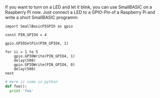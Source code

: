 If you want to turn on a LED and let it blink, you can use SmallBASIC on a Raspberry PI now. Just connect a LED to a GPIO-Pin of a Raspberry Pi and write a short SmallBASIC programm:
```FreeBasic
import SmallBasicPIGPIO as gpio

const PIN_GPIO4 = 4

gpio.GPIOSetPin(PIN_GPIO4, 1)

for ii = 1 to 5
	gpio.GPIOWrite(PIN_GPIO4, 1)
	delay(500)
	gpio.GPIOWrite(PIN_GPIO4, 0)
	delay(500)
next
```

```python
# Here is some in python
def foo():
  print 'foo'
```
